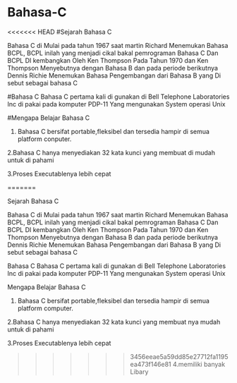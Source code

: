 # Bahasa-C

<<<<<<< HEAD
#Sejarah Bahasa C

Bahasa C di Mulai pada tahun 1967 saat martin Richard Menemukan Bahasa BCPL, BCPL inilah yang menjadi cikal bakal pemrograman Bahasa C
Dan BCPL DI kembangkan Oleh Ken Thompson Pada Tahun 1970 dan Ken Thompson Menyebutnya dengan Bahasa B dan pada periode berikutnya Dennis Richie Menemukan Bahasa Pengembangan dari Bahasa B yang Di sebut sebagai bahasa C

#Bahasa C
Bahasa C pertama kali di gunakan di Bell Telephone Laboratories Inc di pakai pada komputer PDP-11 Yang mengunakan System operasi Unix

#Mengapa Belajar Bahasa C

1.  Bahasa C bersifat portable,fleksibel dan tersedia hampir di semua platform conputer.

2.Bahasa C hanya menyediakan 32 kata kunci yang membuat di mudah untuk di pahami

3.Proses Executablenya lebih cepat

=======

Sejarah Bahasa C

Bahasa C di Mulai pada tahun 1967 saat martin Richard Menemukan Bahasa BCPL, BCPL inilah yang menjadi cikal bakal pemrograman Bahasa C
Dan BCPL DI kembangkan Oleh Ken Thompson Pada Tahun 1970 dan Ken Thompson Menyebutnya dengan Bahasa B  dan pada periode berikutnya Dennis Richie Menemukan Bahasa Pengembangan dari Bahasa B yang Di sebut sebagai bahasa C

Bahasa C
Bahasa C pertama kali di gunakan di Bell Telephone Laboratories Inc di pakai pada komputer PDP-11 Yang mengunakan System operasi Unix

Mengapa Belajar Bahasa C

1. Bahasa C bersifat portable,fleksibel dan tersedia hampir di semua platform computer.

2.Bahasa C hanya menyediakan 32 kata kunci yang membuat nya mudah untuk di pahami

3.Proses Executablenya lebih cepat
 
>>>>>>> 3456eeae5a59dd85e27712fa1195ea473f146e81
4.memiliki banyak Libary

